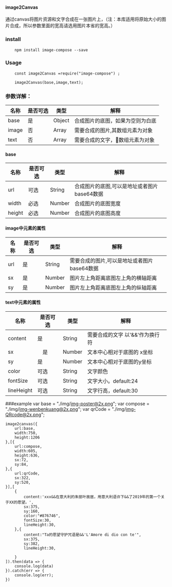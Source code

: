 #### image2Canvas

通过canvas将图片资源和文字合成在一张图片上，（注：本库适用将原始大小的图片合成，所以参数里面的宽高请选用图片本省的宽高。）

### install
        npm install image-compose --save

### Usage

        const image2Canvas =require("image-compose") ;

        image2Canvas(base,image,text);

        
### 参数详解：

| 名称 | 是否可选 | 类型 | 解释 |
| ------| ------| ------| ----- |
| base | 是| Object | 合成图片的底图，如果为空则为白底 |
| image | 否 | Array | 需要合成的图片,其数组元素为对象 |
| text | 否 | Array | 需要合成的文字，数组元素为对象 |



#### base
| 名称 | 是否可选 | 类型 | 解释 |
| ------| ------| ------| ----- |
| url | 可选 | String | 合成图片的底图,可以是地址或者图片base64数据 |
| width | 必选 | Number | 合成图片的底图宽度|
| height | 必选 | Number | 合成图片的底图高度|



#### image中元素的属性

| 名称 | 是否可选 | 类型 | 解释 |
| ------| ------| ------| ----- |
| url | 是 | String | 需要合成的图片,可以是地址或者图片base64数据 |
| sx | 是 | Number | 图片左上角距离底图左上角的横轴距离 |
| sy | 是 | Number | 图片左上角距离底图左上角的纵轴距离 |


####  text中元素的属性
| 名称 | 是否可选 | 类型 | 解释 |
| ------| ------| ------| ----- |
| content | 是 | String | 需要合成的文字 以'&&'作为换行符 |
| sx | 　是 | Number |文本中心相对于底图的 x坐标 |
| sy | 是 | Number | 文本中心相对于底图的y坐标 |
| color | 可选 |String | 文字颜色|
| fontSize | 可选 | String | 文字大小。default:24 |
| lineHeight | 可选 | String | 文字行高，default:30 |









###example
    var base = "./img/img-poster@2x.png";
    var compose = "./img/img-wenbenkuang@2x.png";
    var qrCode = "./img/img-QRcode@2x.png";

    image2canvas({
        url:base,
        width:750,
        height:1206
    },[{
        url:compose,
        width:605,
        height:636,
        sx:72,
        sy:84,
    },{
        url:qrCode,
        sx:322,
        sy:520,
    }],[
        {
            content:'xxx&&在意大利的朱丽叶故居，用意大利语许下&&了2019年的第一个关于XX的愿望。',
            sx:375,
            sy:160,
            color:"#876746",
            fontSize:30,
            lineHeight:30,
        },{
            content:"Ta的愿望守护咒语是&&'L'Amore di dio con te'",
            sx:375,
            sy:382,
            lineHeight:30,

        }
    ]).then(data => {
        console.log(data)
    }).catch(err => {
        console.log(err);
    })